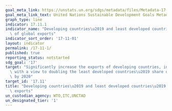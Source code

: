 ```yaml
---
goal_meta_link: https://unstats.un.org/sdgs/metadata/files/Metadata-17-11-01.pdf
goal_meta_link_text: United Nations Sustainable Development Goals Metadata (pdf 468kB)
graph_type: line
indicator: 17.11.1
indicator_name: "Developing countries\u2019 and least developed countries\u2019 share\
  \ of global exports"
indicator_sort_order: '17-11-01'
layout: indicator
permalink: /17-11-1/
published: true
reporting_status: notstarted
sdg_goal: '17'
target: "Significantly increase the exports of developing countries, in particular\
  \ with a view to doubling the least developed countries\u2019 share of global exports\
  \ by 2020"
target_id: '17.11'
title: "Developing countries\u2019 and least developed countries\u2019 share of global\
  \ exports"
un_custodian_agency: WTO,ITC,UNCTAD
un_designated_tier: '1'
---
```

